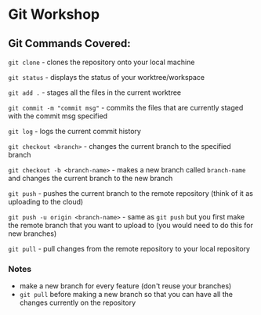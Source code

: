 # Git Workshop

## Git Commands Covered:

`git clone` - clones the repository onto your local machine

`git status` - displays the status of your worktree/workspace

`git add .` - stages all the files in the current worktree

`git commit -m "commit msg"` - commits the files that are currently staged with the commit msg specified

`git log` - logs the current commit history

`git checkout <branch>` - changes the current branch to the specified branch

`git checkout -b <branch-name>` - makes a new branch called `branch-name` and changes the current branch to the new branch

`git push` - pushes the current branch to the remote repository (think of it as uploading to the cloud)

`git push -u origin <branch-name>` - same as `git push` but you first make the remote branch that you want to upload to (you would need to do this for new branches)

`git pull` - pull changes from the remote repository to your local repository

### Notes
- make a new branch for every feature (don't reuse your branches)
- `git pull` before making a new branch so that you can have all the changes currently on the repository

